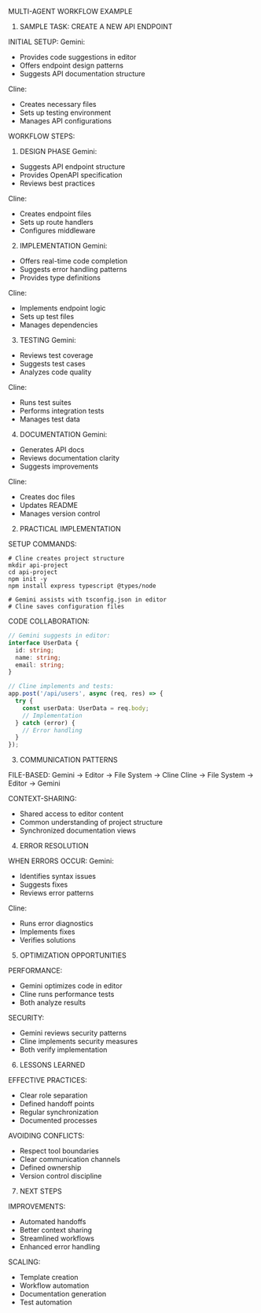MULTI-AGENT WORKFLOW EXAMPLE

1. SAMPLE TASK: CREATE A NEW API ENDPOINT

INITIAL SETUP:
Gemini:
- Provides code suggestions in editor
- Offers endpoint design patterns
- Suggests API documentation structure

Cline:
- Creates necessary files
- Sets up testing environment
- Manages API configurations

WORKFLOW STEPS:

1. DESIGN PHASE
Gemini:
- Suggests API endpoint structure
- Provides OpenAPI specification
- Reviews best practices

Cline:
- Creates endpoint files
- Sets up route handlers
- Configures middleware

2. IMPLEMENTATION
Gemini:
- Offers real-time code completion
- Suggests error handling patterns
- Provides type definitions

Cline:
- Implements endpoint logic
- Sets up test files
- Manages dependencies

3. TESTING
Gemini:
- Reviews test coverage
- Suggests test cases
- Analyzes code quality

Cline:
- Runs test suites
- Performs integration tests
- Manages test data

4. DOCUMENTATION
Gemini:
- Generates API docs
- Reviews documentation clarity
- Suggests improvements

Cline:
- Creates doc files
- Updates README
- Manages version control

2. PRACTICAL IMPLEMENTATION

SETUP COMMANDS:
```
# Cline creates project structure
mkdir api-project
cd api-project
npm init -y
npm install express typescript @types/node

# Gemini assists with tsconfig.json in editor
# Cline saves configuration files
```

CODE COLLABORATION:
```typescript
// Gemini suggests in editor:
interface UserData {
  id: string;
  name: string;
  email: string;
}

// Cline implements and tests:
app.post('/api/users', async (req, res) => {
  try {
    const userData: UserData = req.body;
    // Implementation
  } catch (error) {
    // Error handling
  }
});
```

3. COMMUNICATION PATTERNS

FILE-BASED:
Gemini -> Editor -> File System -> Cline
Cline -> File System -> Editor -> Gemini

CONTEXT-SHARING:
- Shared access to editor content
- Common understanding of project structure
- Synchronized documentation views

4. ERROR RESOLUTION

WHEN ERRORS OCCUR:
Gemini:
- Identifies syntax issues
- Suggests fixes
- Reviews error patterns

Cline:
- Runs error diagnostics
- Implements fixes
- Verifies solutions

5. OPTIMIZATION OPPORTUNITIES

PERFORMANCE:
- Gemini optimizes code in editor
- Cline runs performance tests
- Both analyze results

SECURITY:
- Gemini reviews security patterns
- Cline implements security measures
- Both verify implementation

6. LESSONS LEARNED

EFFECTIVE PRACTICES:
- Clear role separation
- Defined handoff points
- Regular synchronization
- Documented processes

AVOIDING CONFLICTS:
- Respect tool boundaries
- Clear communication channels
- Defined ownership
- Version control discipline

7. NEXT STEPS

IMPROVEMENTS:
- Automated handoffs
- Better context sharing
- Streamlined workflows
- Enhanced error handling

SCALING:
- Template creation
- Workflow automation
- Documentation generation
- Test automation
